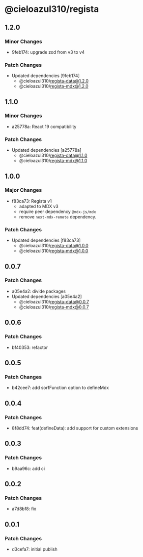 # @cieloazul310/regista

## 1.2.0

### Minor Changes

- 9feb174: upgrade zod from v3 to v4

### Patch Changes

- Updated dependencies [9feb174]
  - @cieloazul310/regista-data@1.2.0
  - @cieloazul310/regista-mdx@1.2.0

## 1.1.0

### Minor Changes

- a25778a: React 19 compatibility

### Patch Changes

- Updated dependencies [a25778a]
  - @cieloazul310/regista-data@1.1.0
  - @cieloazul310/regista-mdx@1.1.0

## 1.0.0

### Major Changes

- f83ca73: Regista v1
  - adapted to MDX v3
  - require peer dependency `@mdx-js/mdx`
  - remove `next-mdx-remote` dependency.

### Patch Changes

- Updated dependencies [f83ca73]
  - @cieloazul310/regista-data@1.0.0
  - @cieloazul310/regista-mdx@1.0.0

## 0.0.7

### Patch Changes

- a05e4a2: divide packages
- Updated dependencies [a05e4a2]
  - @cieloazul310/regista-data@0.0.7
  - @cieloazul310/regista-mdx@0.0.7

## 0.0.6

### Patch Changes

- bf40353: refactor

## 0.0.5

### Patch Changes

- b42cee7: add sorfFunction option to defineMdx

## 0.0.4

### Patch Changes

- 8f8dd74: feat(defineData): add support for custom extensions

## 0.0.3

### Patch Changes

- b9aa96c: add ci

## 0.0.2

### Patch Changes

- a7d8bf8: fix

## 0.0.1

### Patch Changes

- d3cefa7: initial publish
